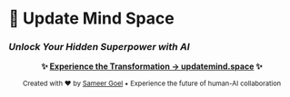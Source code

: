 # 🧠 Update Mind Space
### *Unlock Your Hidden Superpower with AI*

<div align="center">

**✨ [Experience the Transformation → updatemind.space](http://updatemind.space/) ✨**

<sub>Created with ❤️ by [Sameer Goel](https://github.com/sameer-goel) • Experience the future of human-AI collaboration</sub>